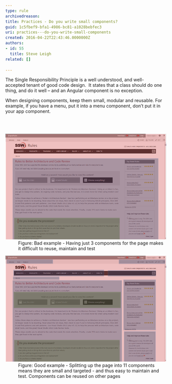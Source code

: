 ```yaml
---
type: rule
archivedreason: 
title: Practices - Do you write small components?
guid: 1c5fbef9-bfa1-4986-bc81-a1028bebfec3
uri: practices---do-you-write-small-components
created: 2016-04-22T22:43:46.0000000Z
authors:
- id: 55
  title: Steve Leigh
related: []

---
```



<p class="p1">The Single Responsibility Principle is a well understood, and well-accepted tenant of good code design.  It states that a class should do one thing, and do it well – and an Angular component is no exception.</p><p class="p1">When designing components, keep them small, modular and reusable. For example, if you have a menu, put it into a menu component, don’t put it in your app component.<br></p>
<br><excerpt class='endintro'></excerpt><br>
<dl class="badImage"><dt><img src="comp-1.png" alt="comp-1.png" style="width:800px;" /></dt><dd>Figure: Bad example - Having just 3 components for the page makes it difficult to reuse, maintain and test​<br></dd></dl><dl class="goodImage"><dt><img src="comp-2.png" alt="comp-2.png" style="width:800px;" /></dt><dd>Figure: Good example - Splitting up the page into 11 components means they are small and targeted - and thus easy to maintain and test. Components can be reused on other pages</dd></dl>​


